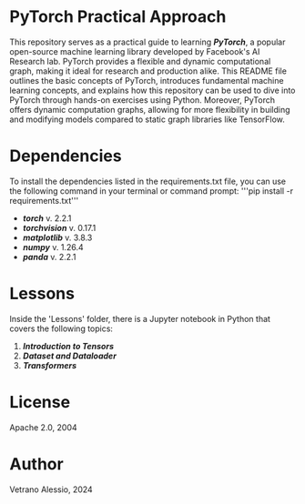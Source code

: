 # PyTorch Practical Approach

This repository serves as a practical guide to learning ***PyTorch***, a popular open-source machine learning library developed by Facebook's AI Research lab. PyTorch provides a flexible and dynamic computational graph, making it ideal for research and production alike. This README file outlines the basic concepts of PyTorch, introduces fundamental machine learning concepts, and explains how this repository can be used to dive into PyTorch through hands-on exercises using Python.
Moreover, PyTorch offers dynamic computation graphs, allowing for more flexibility in building and modifying models compared to static graph libraries like TensorFlow.


# Dependencies
To install the dependencies listed in the requirements.txt file, you can use the following command in your terminal or command prompt:
'''pip install -r requirements.txt'''
* ***torch*** v. 2.2.1
* ***torchvision*** v. 0.17.1
* ***matplotlib*** v. 3.8.3
* ***numpy*** v. 1.26.4
* ***panda*** v. 2.2.1

# Lessons
Inside the 'Lessons' folder, there is a Jupyter notebook in Python that covers the following topics:

1. ***Introduction to Tensors***
2. ***Dataset and Dataloader***
3. ***Transformers***

# License
Apache 2.0, 2004

# Author 

Vetrano Alessio, 2024
